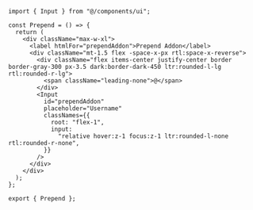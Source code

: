 ﻿```tsx
import { Input } from "@/components/ui";

const Prepend = () => {
  return (
    <div className="max-w-xl">
      <label htmlFor="prependAddon">Prepend Addon</label>
      <div className="mt-1.5 flex -space-x-px rtl:space-x-reverse">
        <div className="flex items-center justify-center border border-gray-300 px-3.5 dark:border-dark-450 ltr:rounded-l-lg rtl:rounded-r-lg">
          <span className="leading-none">@</span>
        </div>
        <Input
          id="prependAddon"
          placeholder="Username"
          classNames={{
            root: "flex-1",
            input:
              "relative hover:z-1 focus:z-1 ltr:rounded-l-none rtl:rounded-r-none",
          }}
        />
      </div>
    </div>
  );
};

export { Prepend };

```
